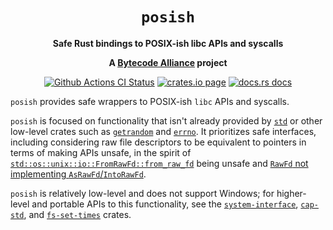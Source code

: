 <div align="center">
  <h1><code>posish</code></h1>

  <p>
    <strong>Safe Rust bindings to POSIX-ish libc APIs and syscalls</strong>
  </p>

  <strong>A <a href="https://bytecodealliance.org/">Bytecode Alliance</a> project</strong>

  <p>
    <a href="https://github.com/bytecodealliance/posish/actions?query=workflow%3ACI"><img src="https://github.com/bytecodealliance/posish/workflows/CI/badge.svg" alt="Github Actions CI Status" /></a>
    <a href="https://crates.io/crates/posish"><img src="https://img.shields.io/crates/v/posish.svg" alt="crates.io page" /></a>
    <a href="https://docs.rs/posish"><img src="https://docs.rs/posish/badge.svg" alt="docs.rs docs" /></a>
  </p>
</div>

`posish` provides safe wrappers to POSIX-ish `libc` APIs and syscalls.

`posish` is focused on functionality that isn't already provided by [`std`]
or other low-level crates such as [`getrandom`] and [`errno`]. It prioritizes
safe interfaces, including considering raw file descriptors to be equivalent
to pointers in terms of making APIs unsafe, in the spirit of
[`std::os::unix::io::FromRawFd::from_raw_fd`] being unsafe and
[`RawFd` not implementing `AsRawFd`/`IntoRawFd`].

`posish` is relatively low-level and does not support Windows; for higher-level
and portable APIs to this functionality, see the [`system-interface`],
[`cap-std`], and [`fs-set-times`] crates.

[`std`]: https://doc.rust-lang.org/std/
[`getrandom`]: https://crates.io/crates/getrandom
[`errno`]: https://crates.io/crates/errno
[`std::os::unix::io::FromRawFd::from_raw_fd`]: https://doc.rust-lang.org/std/os/unix/io/trait.FromRawFd.html#tymethod.from_raw_fd
[`system-interface`]: https://crates.io/crates/system-interface
[`fs-set-times`]: https://crates.io/crates/fs-set-times
[`cap-std`]: https://crates.io/crates/cap-std
[`RawFd` not implementing `AsRawFd`/`IntoRawFd`]: https://github.com/rust-lang/rust/pull/41035
